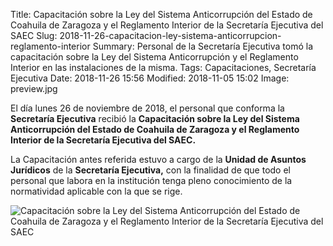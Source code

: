 Title: Capacitación sobre la Ley del Sistema Anticorrupción del Estado de Coahuila de Zaragoza y el Reglamento Interior de la Secretaría Ejecutiva del SAEC
Slug: 2018-11-26-capacitacion-ley-sistema-anticorrupcion-reglamento-interior
Summary: Personal de la Secretaría Ejecutiva tomó la capacitación sobre la Ley del Sistema Anticorrupción y el Reglamento Interior en las instalaciones de la misma.
Tags: Capacitaciones, Secretaría Ejecutiva
Date: 2018-11-26 15:56
Modified: 2018-11-05 15:02
Image: preview.jpg


El día lunes 26 de noviembre de 2018, el personal que conforma la **Secretaría Ejecutiva** recibió la **Capacitación sobre la Ley del Sistema Anticorrupción del Estado de Coahuila de Zaragoza y el Reglamento Interior de la Secretaría Ejecutiva del SAEC.**

La Capacitación antes referida estuvo a cargo de la **Unidad de Asuntos Jurídicos** de la **Secretaría Ejecutiva,** con la finalidad de que todo el personal que labora en la institución tenga pleno conocimiento de la normatividad aplicable con la que se rige.

<img class="img-fluid" src="foto-01.jpg" alt="Capacitación sobre la Ley del Sistema Anticorrupción del Estado de Coahuila de Zaragoza y el Reglamento Interior de la Secretaría Ejecutiva del SAEC">
